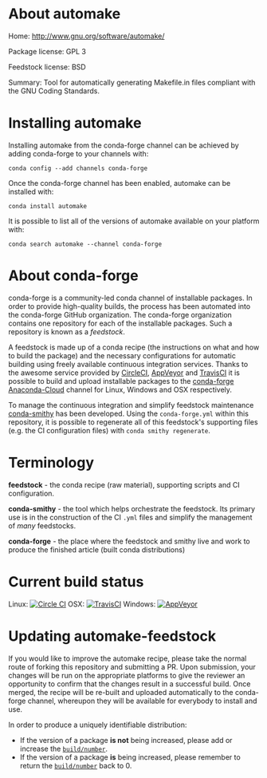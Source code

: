 About automake
==============

Home: http://www.gnu.org/software/automake/

Package license: GPL 3

Feedstock license: BSD

Summary: Tool for automatically generating Makefile.in files compliant with the GNU Coding Standards.



Installing automake
===================

Installing automake from the conda-forge channel can be achieved by adding conda-forge to your channels with:

```
conda config --add channels conda-forge
```

Once the conda-forge channel has been enabled, automake can be installed with:

```
conda install automake
```

It is possible to list all of the versions of automake available on your platform with:

```
conda search automake --channel conda-forge
```


About conda-forge
=================

conda-forge is a community-led conda channel of installable packages.
In order to provide high-quality builds, the process has been automated into the
conda-forge GitHub organization. The conda-forge organization contains one repository 
for each of the installable packages. Such a repository is known as a *feedstock*.

A feedstock is made up of a conda recipe (the instructions on what and how to build
the package) and the necessary configurations for automatic building using freely
available continuous integration services. Thanks to the awesome service provided by
[CircleCI](https://circleci.com/), [AppVeyor](http://www.appveyor.com/)
and [TravisCI](https://travis-ci.org/) it is possible to build and upload installable
packages to the [conda-forge](https://anaconda.org/conda-forge)
[Anaconda-Cloud](http://docs.anaconda.org/) channel for Linux, Windows and OSX respectively.

To manage the continuous integration and simplify feedstock maintenance
[conda-smithy](http://github.com/conda-forge/conda-smithy) has been developed.
Using the ``conda-forge.yml`` within this repository, it is possible to regenerate all of
this feedstock's supporting files (e.g. the CI configuration files) with ``conda smithy regenerate``.


Terminology
===========

**feedstock** - the conda recipe (raw material), supporting scripts and CI configuration.

**conda-smithy** - the tool which helps orchestrate the feedstock.
                   Its primary use is in the construction of the CI ``.yml`` files
                   and simplify the management of *many* feedstocks.

**conda-forge** - the place where the feedstock and smithy live and work to
                  produce the finished article (built conda distributions)

Current build status
====================
Linux: [![Circle CI](https://circleci.com/gh/conda-forge/automake-feedstock.svg?style=svg)](https://circleci.com/gh/conda-forge/automake-feedstock)
OSX: [![TravisCI](https://travis-ci.org/conda-forge/automake-feedstock.svg?branch=master)](https://travis-ci.org/conda-forge/automake-feedstock) 
Windows: [![AppVeyor](https://ci.appveyor.com/api/projects/status/github/conda-forge/automake-feedstock?svg=True)](https://ci.appveyor.com/project/conda-forge/automake-feedstock/branch/master)


Updating automake-feedstock
===========================

If you would like to improve the automake recipe, please take the normal
route of forking this repository and submitting a PR. Upon submission, your changes will
be run on the appropriate platforms to give the reviewer an opportunity to confirm that the
changes result in a successful build. Once merged, the recipe will be re-built and uploaded
automatically to the conda-forge channel, whereupon they will be available for everybody to
install and use.

In order to produce a uniquely identifiable distribution:
 * If the version of a package **is not** being increased, please add or increase
   the [``build/number``](http://conda.pydata.org/docs/building/meta-yaml.html#build-number-and-string). 
 * If the version of a package **is** being increased, please remember to return
   the [``build/number``](http://conda.pydata.org/docs/building/meta-yaml.html#build-number-and-string)
   back to 0.
